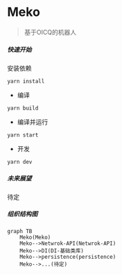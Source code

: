 # Meko

> 基于OICQ的机器人

##### 快速开始

安装依赖

```
yarn install
```

* 编译

```shell
yarn build
```

* 编译并运行

```shell
yarn start
```

* 开发

```shell
yarn dev
```

##### 未来展望
待定

##### 组织结构图

```mermaid
graph TB
    Meko(Meko)
    Meko-->Netwrok-API(Netwrok-API)
    Meko-->DI(DI-基础类库)
    Meko-->persistence(persistence)
    Meko-->...(待定)
```
